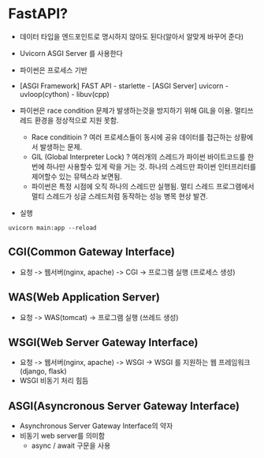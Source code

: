 # FastAPI?
- 데이터 타입을 엔드포인트로 명시하지 않아도 된다(알아서 알맞게 바꾸어 준다)
- Uvicorn ASGI Server 를 사용한다
- 파이썬은 프로세스 기반
- [ASGI Framework] FAST API - starlette - [ASGI Server] uvicorn - uvloop(cython) - libuv(cpp)
- 파이썬은 race condition 문제가 발생하는것을 방지하기 위해 GIL을 이용. 멀티쓰레드 환경을 정상적으로 지원 못함.
    - Race conditioin ? 여러 프로세스들이 동시에 공유 데이터를 접근하는 상황에서 발생하는 문제.
    - GIL (Global Interpreter Lock) ? 여러개의 스레드가 파이썬 바이트코드를 한번에 하나만 사용할수 있게 락을 거는 것. 하나의 스레드만 파이썬 인터프리터를 제어할수 있는 뮤텍스라 보면됨.
    - 파이썬은 특정 시점에 오직 하나의 스레드만 실행됨. 멀티 스레드 프로그램에서 멀티 스레드가 싱글 스레드처럼 동작하는 성능 병목 현상 발견. 


- 실행
```
uvicorn main:app --reload
```



## CGI(Common Gateway Interface)
- 요청 -> 웹서버(nginx, apache) -> CGI -> 프로그램 실행 (프로세스 생성)

## WAS(Web Application Server)
- 요청 -> WAS(tomcat) -> 프로그램 실행 (쓰레드 생성)

## WSGI(Web Server Gateway Interface)
- 요청 -> 웹서버(nginx, apache) -> WSGI -> WSGI 를 지원하는 웹 프레임워크(django, flask)
- WSGI 비동기 처리 힘듬

## ASGI(Asyncronous Server Gateway Interface)
- Asynchronous Server Gateway Interface의 약자
- 비동기 web server를 의미함
    - async / await 구문을 사용

